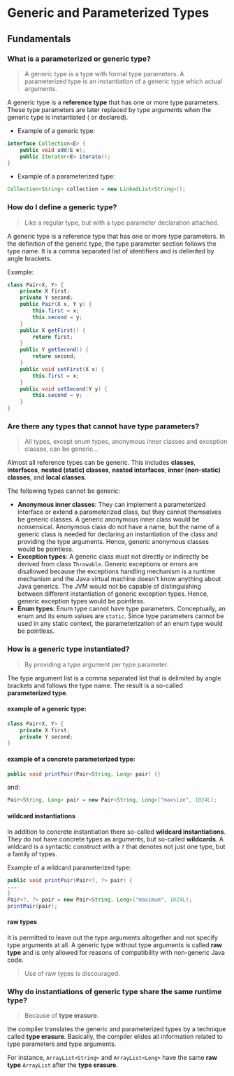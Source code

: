 # Generic and Parameterized Types

## Fundamentals

### What is a parameterized or generic type?

> A generic type is a type with formal type parameters. A parameterized type is an instantiation of a generic type which actual arguments.

A generic type is a **reference type** that has one or more type parameters. These type parameters are later replaced by type arguments when the generic type is instantiated ( or declared).

- Example of a generic type:
 
```java
interface Collection<E> {
	public void add(E e);
	public Iterator<E> iterate();}
```

- Example of a parameterized type:
 
```java
Collection<String> collection = new LinkedList<String>();
```

### How do I define a generic type?

> Like a regular type, but with a type parameter declaration attached.

A generic type is a reference type that has one or more type parameters. In the definition of the generic type, the type parameter section follows the type name. It is a comma separated list of identifiers and is delimited by angle brackets.

Example:

```java
class Pair<X, Y> {
	private X first;
	private Y second;
	public Pair(X x, Y y) {
		this.first = x;
		this.second = y;	}
	public X getFirst() {
		return first;	}
	public Y getSecond() {
		return second;	}	
	public void setFirst(X x) {
		this.first = x;	}
	public void setSecond(Y y) {
		this.second = y;	}}
```
### Are there any types that cannot have type parameters?

> All types, except enum types, anonymous inner classes and exception classes, can be generic...

Almost all reference types can be generic. This includes **classes**, **interfaces**, **nested (static) classes**, **nested interfaces**, **inner (non-static) classes**, and **local classes**.

The following types cannot be generic:

- **Anonymous inner classes**: They can implement a parameterized interface or extend a parameterized class, but they cannot themselves be generic classes. A generic anonymous inner class would be nonsensical. Anonymous class do not have a name, but the name of a generic class is needed for declaring an instantiation of the class  and providing  the type arguments. Hence, generic anonymous classes would be pointless.
- **Exception types**: A generic class must not directly or indirectly be derived from class `Throwable`. Generic exceptions or errors are disallowed because the exceptions handling mechanism is a runtime mechanism and the Java virtual machine doesn't know anything about Java generics. The JVM would not be capable of distinguishing between different instantiation of generic exception types. Hence, generic exception types would be pointless.
- **Enum types**: Enum type cannot have type parameters. Conceptually, an enum and its enum values are `static`. Since type parameters cannot be used in any static context, the parameterization of an enum type would be pointless.
 
### How is a generic type instantiated?

> By providing a type argument per type parameter.

The type argument list is a comma separated list that is delimited by angle brackets and follows the type name. The result is a so-called **parameterized type**.

#### example of a generic type:

```java
class Pair<X, Y> {
	private X first;
	private Y second;}
```

#### example of a concrete parameterized type:

```java
public void printPair(Pair<String, Long> pair) {}	
```

and:

```java
Pair<String, Long> pair = new Pair<String, Long>("maxsize", 1024L);
```

#### wildcard instantiations

In addition to concrete instantiation there so-called **wildcard instantiations**. They do not have concrete types as arguments, but so-called **wildcards**. A wildcard  is a syntactic construct with a `?` that denotes not just one type, but a family of types.

Example of a wildcard parameterized type:

```java
public void printPair(Pair<?, ?> pair) {
....
}
Pair<?, ?> pair = new Pair<String, Long>("maximum", 1024L);
printPair(pair);
```

#### raw types

It is permitted to leave out the type arguments altogether and not specify type arguments at all. A generic type without type arguments is called **raw type** and is only allowed for reasons of compatibility with non-generic  Java code.

> Use of raw types is discouraged.### Why do instantiations of generic type share the same runtime type?

> Because of **type erasure**.

the compiler translates the generic and parameterized types by a technique called **type erasure**. Basically, the compiler elides all information related to type parameters and type arguments.

For instance, `ArrayList<String>` and `ArrayList<Long>` have the same **raw type** `ArrayList` after the **type erasure**.
